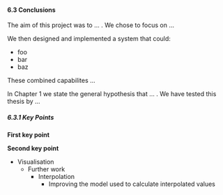 #### 6.3 Conclusions

The aim of this project was to ... . We chose to focus on ... 

We then designed and implemented a system that could:

* foo
* bar
* baz

These combined capabilites ...

In Chapter 1 we state the general hypothesis that ... . We have tested this thesis by ...

##### 6.3.1 Key Points

<!-- Discuss future work as you go -->

__First key point__

__Second key point__

* Visualisation
	* Further work
		* Interpolation
			* Improving the model used to calculate interpolated values

